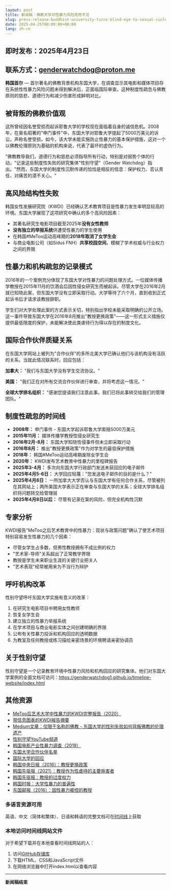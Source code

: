 ```yaml
---
layout: post
title: 新闻稿：佛教大学对性暴力风险视而不见
slug: press-release-buddhist-university-turns-blind-eye-to-sexual-violence-risk-zh-ch
date: 2025-04-25T00:00:00+00:00
lang: zh-cn
---
```


## 即时发布：2025年4月23日

## 联系方式：[genderwatchdog@proton.me](mailto:genderwatchdog@proton.me)

**韩国首尔** — 首尔著名的佛教背景机构东国大学，在调查显示其电影和媒体项目存在系统性性暴力风险问题未得到解决后，正面临国际审查。这种制度性疏忽与佛教原则的慈悲、道德行为和减少伤害形成鲜明对比。

## 被背叛的佛教价值观

这所曾经因名誉受损而起诉耶鲁大学的学校现在面临着自身的诚信危机。2008年，在臭名昭著的"申门事件"中，东国大学对耶鲁大学提起了5000万美元的诉讼，声称名誉受损。如今，该大学未能实施防止性暴力的基本保护措施，这对一个以佛教伦理原则为基础的机构来说，代表了最坏的虚伪行为。

"佛教教导我们，道德行为和慈悲必须指导所有行动，特别是对弱势个体的行动，"记录这些制度性失败的研究集体"性别守望"（Gender Watchdog）指出。"然而，东国大学的制度性沉默传递的恰恰是相反的信息：保护权力、否认责任、对痛苦的漠不关心。"

## 高风险结构性失败

韩国女性发展研究院（KWDI）已经确认艺术教育项目是性暴力发生率明显较高的环境。东国大学展现了这项研究中确认的多个高风险因素：

  * 其著名研究生电影项目截至2025年**没有女性教师**
  * **没有独立的举报系统**供遭受性暴力的学生使用
  * 在韩国#MeToo运动高峰期的**2018年取消了女学生会**
  * 与商业电影公司（如Sidus FNH）**共享校园空间**，模糊了学术权威与行业权力之间的界限

## 性暴力和机构疏忽的记录模式

2016年的一个案例充分体现了东国大学对性暴力的问题处理方式。一位媒体传播学教授在2015年11月的饮酒会后因性侵女研究生而被起诉。尽管大学在2016年2月就已知晓此案，但东国大学没有立即采取行动。大学等待了六个月，直到收到正式起诉书后才请求该教授辞职。

学生们对大学处理此案的方式表示关切，特别指出学校未能采取明确的公开立场。这一事件导致东国大学在2016年8月推出"教授更换政策"——这一形式主义措施仅提供最低限度的保护，未能解决使此类虐待行为得以存在的制度文化。

## 国际合作伙伴质疑关系

在东国大学网站上被列为"合作伙伴"的多所北美大学已确认他们与该机构没有活跃的关系。当就此情况联系时，回应包括：

**加拿大：** "我们与东国大学没有学生交流协议。"

**美国：** "我们正在对所有交流合作伙伴进行审查，并将考虑这一情况。"

**全球大学排名组织：** "感谢您提请我们注意此事。我们已将此事转交给我们的管理团队。"

## 制度性疏忽的时间线

  * **2008年：** 申门事件 - 东国大学起诉耶鲁大学索赔5000万美元
  * **2015年11月：** 媒体传播学教授性侵女研究生
  * **2016年2月-8月：** 东国大学知晓性侵事件但未立即采取行动
  * **2016年8月：** 推出"教授更换政策"作为对学生的最低保护措施
  * **2018年：** 韩国#MeToo运动高峰期废除女学生会
  * **2020年：** KWDI发布艺术教育中性暴力的里程碑报告
  * **2025年3-4月：** 多次向东国大学行政部门发送未获回应的电子邮件
  * **2025年4月5-6日：** 大学回应轻蔑："您发送电子邮件的目的是什么？"
  * **2025年4月8日：** 一所加拿大大学否认与东国大学有任何合作关系，尽管被列在其网站上；两所美国大学表示正在审查与东国大学的关系；全球大学排名组织将问题转交给管理层
  * **2025年4月8日以后：** 尽管有记录在案的风险，但完全机构性沉默

## 专家分析

KWDI报告"MeToo之后艺术教育中的性暴力：现状与政策问题"确认了使艺术项目特别容易发生性暴力的几个因素：

  * 尽管女学生占多数，但男性教授拥有不成比例的权力
  * "艺术家-导师"关系超出了正常教学界限
  * 教授是学生未来职业生涯的关键行业把关人
  * "艺术表现"经常被用来为不当行为辩护

## 呼吁机构改革

性别守望呼吁东国大学实施有意义的改革：

  1. 在研究生电影项目中聘用女性教师
  2. 恢复女学生会
  3. 建立独立的性暴力举报系统
  4. 在学术项目与商业电影实体之间创建明确的界限
  5. 公布有关性暴力投诉和机构回应的透明数据
  6. 为教室及任何教授或练习描绘亲密场景的环境聘请亲密协调员

## 关于性别守望

性别守望是一个记录教育环境中性暴力风险和机构回应的研究集体。他们对东国大学案例的全面文档可访问：https://genderwatchdog1.github.io/timeline-website/index.html

## 其他资源

  * [MeToo后艺术大学中性暴力的KWDI完整报告（2020）](https://drive.proton.me/urls/BAPF2DA400#4RGLR08iLFAJ)
  * [带信息图表的KWDI报告摘要](https://genderwatchdog.bearblog.dev/sexual-violence-in-arts-education-after-me-too-current-status-and-policy-issues/)
  * [Medium文章：仅限于名称的佛教 - 东国大学的性别失败如何背叛佛教的伦理遗产](https://medium.com/@genderwatchdog/buddhist-in-name-only-how-dongguk-universitys-gender-failures-betray-buddhism-s-ethical-legacy-a1fb17b2b38b)
  * [性别守望YouTube频道](https://www.youtube.com/@GenderWatchdog)
  * [韩国电影产业性暴力调查（2019）](https://drive.proton.me/urls/GXRANHYYJC#fz0SipRRWdaF)
  * [东国大学合作伙伴名单](https://www.dongguk.edu/eng/page/477)
  * [国际大学的回应](https://drive.proton.me/urls/95J0T3K37R#RBCO657BAC6a)
  * [韩国中央日报（2016）：教授更换政策](https://koreajoongangdaily.joins.com/2016/08/05/socialAffairs/Dongguk-University-changes-policy-to-help-students-who-suffer-verbal-or-sexual-abuse/3022260.html)
  * [韩国先驱报（2021）：教授作为性虐待的主要施害者](https://www.koreatimes.co.kr/www/nation/2021/06/181_309773.html)
  * [韩国先驱报：教授的过度权力](https://m.koreaherald.com/article/3223926)
  * [韩国时报：大学性暴力的普遍性](https://www.koreatimes.co.kr/www/nation/2025/03/715_311172.html)
  * [东国邮报（2016）：因性暴力被控的教授](https://www.donggukmedia.com/news/articleView.html?idxno=51830)

### 多语言资源可用

英语、中文（简体和繁体）、日语和韩语的完整文档可在[时间线](https://genderwatchdog1.github.io/timeline-website/timeline_zh_CN.html)上获取

### 本地访问时间线网站文件

对于希望下载并在本地查看时间线网站的人：
1. 访问[GitHub存储库](https://github.com/genderwatchdog1/timeline-website)
2. 下载HTML、CSS和JavaScript文件
3. 在网络浏览器中打开index.html以查看内容

---

**新闻稿结束**
